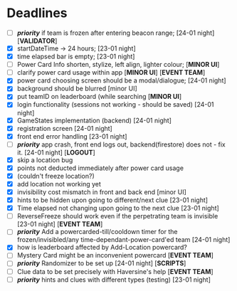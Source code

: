 <h1>Deadlines</h1>

- [ ] _**priority**_ if team is frozen after entering beacon range; [24-01 night] [**VALIDATOR**]
- [x] startDateTime -> 24 hours; [23-01 night]
- [x] time elapsed bar is empty; [23-01 night]
- [ ] Power Card Info shorten, stylize, left align, lighter colour; [**MINOR UI**]
- [ ] clarify power card usage within app [**MINOR UI**] [**EVENT TEAM**]
- [x] power card choosing screen should be a modal/dialogue; [24-01 night]
- [x] background should be blurred [minor UI]
- [x] put teamID on leaderboard (while searching [**MINOR UI**]
- [x] login functionality (sessions not working - should be saved) [24-01 night]
- [x] GameStates implementation (backend) [24-01 night]
- [x] registration screen [24-01 night]
- [x] front end error handling [23-01 night]
- [ ] _**priority**_ app crash, front end logs out, backend(firestore) does not - fix it. [24-01 night] [**LOGOUT**]
- [x] skip a location bug
- [x] points not deducted immediately after power card usage
- [x] (couldn't freeze location?)
- [x] add location not working yet
- [x] invisibility cost mismatch in front and back end [minor UI]
- [x] hints to be hidden upon going to different/next clue [23-01 night]
- [x] Time elapsed not changing upon going to the next clue [23-01 night]
- [ ] ReverseFreeze should work even if the perpetrating team is invisible [23-01 night] [**EVENT TEAM**]
- [ ] _**priority**_ Add a powercarded-till/cooldown timer for the frozen/invisibled/any time-dependant-power-card'ed team [24-01 night] 
- [x] how is leaderboard affected by Add-Location powercard?
- [ ] Mystery Card might be an inconvenient powercard [**EVENT TEAM**]
- [ ] _**priority**_ Randomizer to be set up [24-01 night] [**SCRIPTS**]
- [ ] Clue data to be set precisely with Haversine's help [**EVENT TEAM**]
- [ ] _**priority**_ hints and clues with different types (testing) [23-01 night]
